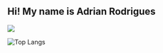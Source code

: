 ## Hi! My name is Adrian Rodrigues

<picture>
  <source
    srcset="https://github-readme-stats.vercel.app/api?username=adrianrs0911&show_icons=true&theme=shadow_red"
    media="(prefers-color-scheme: dark)"
  />
  <source
    srcset="https://github-readme-stats.vercel.app/api?username=adrianrs0911&show_icons=true"
    media="(prefers-color-scheme: light), (prefers-color-scheme: no-preference)"
  />
  <img src="https://github-readme-stats.vercel.app/api?username=adrianrs0911&show_icons=true" />
</picture>

![Top Langs](https://github-readme-stats.vercel.app/api/top-langs/?username=adrianrs0911&show_icons=true&theme=shadow_red&layout=compact)
